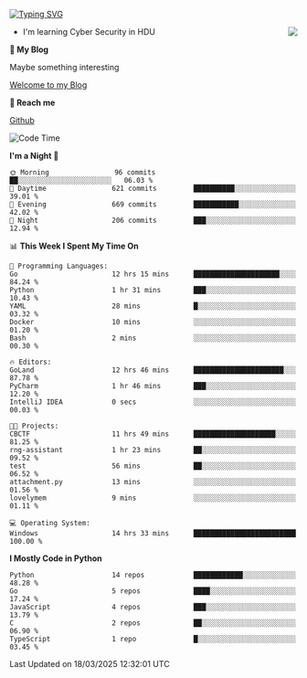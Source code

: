 [![Typing SVG](https://readme-typing-svg.herokuapp.com?font=Fira+Code&pause=1000&random=false&width=450&height=60&lines=Hello+%F0%9F%91%8B%F0%9F%8F%BB;I'm+JBNRZ)](https://git.io/typing-svg)

<a href="#">
  <img align="right" src="https://github-readme-stats.vercel.app/api?username=JBNRZ&show_icons=true&bg_color=15,f2f7fd,E0EAFC" />
</a>

- I'm learning Cyber Security in HDU

 **🌱 My Blog**

Maybe something interesting

[Welcome to my Blog](https://jbnrz.com.cn/)

 **💬 Reach me** 

[Github](https://github.com/JBNRZ)


<!--START_SECTION:waka-->
![Code Time](http://img.shields.io/badge/Code%20Time-1%2C031%20hrs%2012%20mins-blue)

**I'm a Night 🦉** 

```text
🌞 Morning                96 commits          ██░░░░░░░░░░░░░░░░░░░░░░░   06.03 % 
🌆 Daytime                621 commits         ██████████░░░░░░░░░░░░░░░   39.01 % 
🌃 Evening                669 commits         ███████████░░░░░░░░░░░░░░   42.02 % 
🌙 Night                  206 commits         ███░░░░░░░░░░░░░░░░░░░░░░   12.94 % 
```


📊 **This Week I Spent My Time On** 

```text
💬 Programming Languages: 
Go                       12 hrs 15 mins      █████████████████████░░░░   84.24 % 
Python                   1 hr 31 mins        ███░░░░░░░░░░░░░░░░░░░░░░   10.43 % 
YAML                     28 mins             █░░░░░░░░░░░░░░░░░░░░░░░░   03.32 % 
Docker                   10 mins             ░░░░░░░░░░░░░░░░░░░░░░░░░   01.20 % 
Bash                     2 mins              ░░░░░░░░░░░░░░░░░░░░░░░░░   00.30 % 

🔥 Editors: 
GoLand                   12 hrs 46 mins      ██████████████████████░░░   87.78 % 
PyCharm                  1 hr 46 mins        ███░░░░░░░░░░░░░░░░░░░░░░   12.20 % 
IntelliJ IDEA            0 secs              ░░░░░░░░░░░░░░░░░░░░░░░░░   00.03 % 

🐱‍💻 Projects: 
CBCTF                    11 hrs 49 mins      ████████████████████░░░░░   81.25 % 
rng-assistant            1 hr 23 mins        ██░░░░░░░░░░░░░░░░░░░░░░░   09.52 % 
test                     56 mins             ██░░░░░░░░░░░░░░░░░░░░░░░   06.52 % 
attachment.py            13 mins             ░░░░░░░░░░░░░░░░░░░░░░░░░   01.56 % 
lovelymem                9 mins              ░░░░░░░░░░░░░░░░░░░░░░░░░   01.11 % 

💻 Operating System: 
Windows                  14 hrs 33 mins      █████████████████████████   100.00 % 
```

**I Mostly Code in Python** 

```text
Python                   14 repos            ████████████░░░░░░░░░░░░░   48.28 % 
Go                       5 repos             ████░░░░░░░░░░░░░░░░░░░░░   17.24 % 
JavaScript               4 repos             ███░░░░░░░░░░░░░░░░░░░░░░   13.79 % 
C                        2 repos             ██░░░░░░░░░░░░░░░░░░░░░░░   06.90 % 
TypeScript               1 repo              █░░░░░░░░░░░░░░░░░░░░░░░░   03.45 % 
```




 Last Updated on 18/03/2025 12:32:01 UTC
<!--END_SECTION:waka-->
